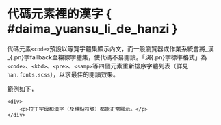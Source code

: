 
代碼元素裡的漢字 { #daima_yuansu_li_de_hanzi }
===

代碼元素`<code>`預設以等寛字體集顯示內文，而一般瀏覽器或作業系統會將_漢_{.pn}字fallback至襯線字體集，使代碼不易閱讀。「_漢_{.pn}字標準格式」為`<code>`、`<kbd>`、`<pre>`、`<samp>`等四個元素重新排序字體列表（詳見`han.fonts.scss`），以求最佳的閱讀效果。

範例如下，


	<div>
		<p>拉丁字母和漢字（及標點符號）都能正常顯示。</p>
	</div>






